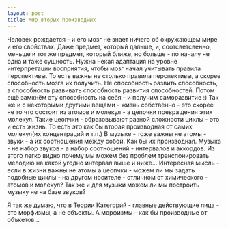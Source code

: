 ```yaml
---
layout: post
title: Мир вторых производных
---
```


Человек рождается - и его мозг не знает ничего об окружающем мире и его свойствах. Даже предмет, который дальше, и, соотсветсвенно, меньше и тот же предмет, который ближе, но больше - по началу не одна и таже сущность. Нужна некая адаптация на уровне интерпретации восприятия, чтобы мозг начал учитывать правила перспективы. То есть важны не столько правила перспективы, а скорее способность мозга их получить. Не способность развить способность, а способность развивать способность развития способностей. Потом ещё замкнём эту способность на себя - и получим саморазвитие :)
  Так же и с некоторыми другими вещами - жизнь собственно - это скорее не то что состоит из атомов и молекул - а цепочки превращения этих молекул. Такие цеопчки - образовывают разной сложности циклы - это и есть жизнь. То есть это как бы вторая производная от самих молекул(их концентраций и т.п.)
    В музыке - тоже важны не атомы - звуки - а их соотношения между собой. Как бы их производная. Музыка - не набор звуков - а набор соотношений - интервалов и аккордов. Из этого легко видно почему мы можем без проблем транспонировать мелодию на какой угодно интервал выше и ниже...
    Интересная мысль - если в жизни важны не атомы а цеопчки - можем ли мы задать подобные циклы - на другом носителе - отличном от химического - атомов и молекул? Так же и для музыки можем ли мы построить музыку не на базе звуков?

Я так же думаю, что в Теории Категорий - главные действующие лица - это морфизмы, а не объекты. А морфизмы - как бы производные от объкетов...
